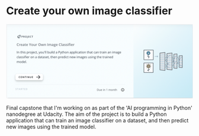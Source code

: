 # Create your own image classifier

![This is an image taken from the Udacity website](images/header.png)

Final capstone that I'm working on as part of the 'AI programming in Python' nanodegree at Udacity. The aim of the project is to build a Python application that can train an image classifier on a dataset, and then predict new images using the trained model.
